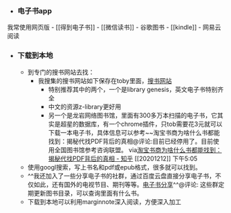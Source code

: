 - ### 电子书app
我常使用网页版
    - [[得到电子书]]
    - [[微信读书]]
    - 谷歌图书
    - [[kindle]]
    - 网易云阅读
- ### 下载到本地
    - 到专门的搜书网站去找：
        - 我搜集的搜书网站如下保存在toby里面，[搜书网站](https://www.gettoby.com/p/ps0szb817ywy)
            - 特别推荐其中的两个，一个是library genesis，英文电子书特别齐全
            - 中文的资源z-library更好用
            - 另一个是龙岩网络图书馆，里面有300多万本扫描的电子书，它其实是超星的数据库，有一个chrome插件，只tob需要花3元就可以下载一本电子书，具体信息可以参考~~淘宝书商为啥什么书都能找到：揭秘代找PDF背后的真相@评论:目前已经停用了。目前使用全国图书馆参考咨询联盟。
via[淘宝书商为啥什么书都能找到：揭秘代找PDF背后的真相 - 知乎](https://zhuanlan.zhihu.com/p/318480025)
[[20201212]] 下午5:05
    - 使用googl搜索，写上书名和pdf或epub格式，很多就可以找到。
    - ^^我还加入了一些分享电子书的社群，通过百度云盘直接分享电子书，不仅如此，还有国外的电视节目、期刊等等。[电子书分享](https://pan.baidu.com/mbox/homepage#share/type=session)^^@评论: 这些群定期更新图书目录，可以查询里面有什么书。
    - 下载到本地可以利用marginnote深入阅读，方便深入加工
